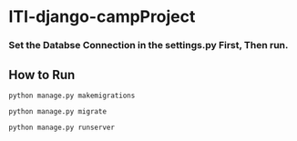 # ITI-django-campProject

### Set the Databse Connection in the settings.py First, Then run.

## How to Run
```
python manage.py makemigrations
```
```
python manage.py migrate
```
```
python manage.py runserver
```

